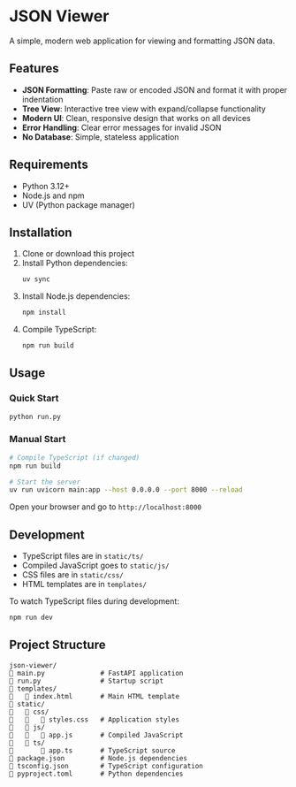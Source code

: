 # JSON Viewer

A simple, modern web application for viewing and formatting JSON data.

## Features

- **JSON Formatting**: Paste raw or encoded JSON and format it with proper indentation
- **Tree View**: Interactive tree view with expand/collapse functionality
- **Modern UI**: Clean, responsive design that works on all devices
- **Error Handling**: Clear error messages for invalid JSON
- **No Database**: Simple, stateless application

## Requirements

- Python 3.12+
- Node.js and npm
- UV (Python package manager)

## Installation

1. Clone or download this project
2. Install Python dependencies:
   ```bash
   uv sync
   ```
3. Install Node.js dependencies:
   ```bash
   npm install
   ```
4. Compile TypeScript:
   ```bash
   npm run build
   ```

## Usage

### Quick Start
```bash
python run.py
```

### Manual Start
```bash
# Compile TypeScript (if changed)
npm run build

# Start the server
uv run uvicorn main:app --host 0.0.0.0 --port 8000 --reload
```

Open your browser and go to `http://localhost:8000`

## Development

- TypeScript files are in `static/ts/`
- Compiled JavaScript goes to `static/js/`
- CSS files are in `static/css/`
- HTML templates are in `templates/`

To watch TypeScript files during development:
```bash
npm run dev
```

## Project Structure

```
json-viewer/
   main.py              # FastAPI application
   run.py               # Startup script
   templates/
      index.html       # Main HTML template
   static/
      css/
         styles.css   # Application styles
      js/
         app.js       # Compiled JavaScript
      ts/
          app.ts       # TypeScript source
   package.json         # Node.js dependencies
   tsconfig.json        # TypeScript configuration
   pyproject.toml       # Python dependencies
```